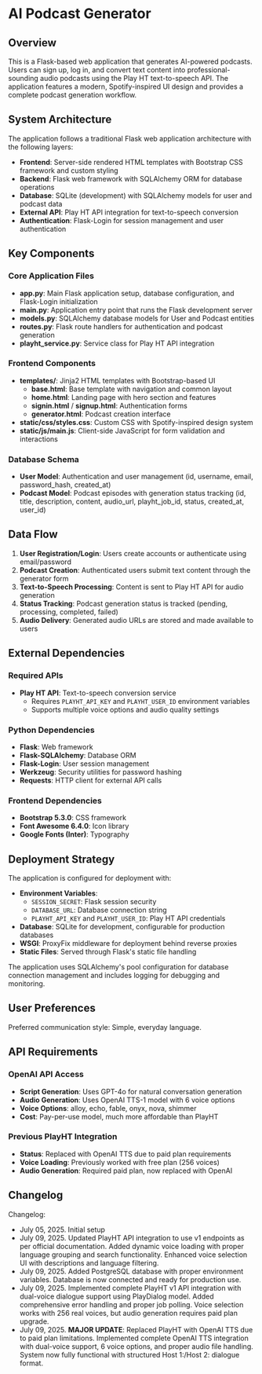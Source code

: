 # AI Podcast Generator

## Overview

This is a Flask-based web application that generates AI-powered podcasts. Users can sign up, log in, and convert text content into professional-sounding audio podcasts using the Play HT text-to-speech API. The application features a modern, Spotify-inspired UI design and provides a complete podcast generation workflow.

## System Architecture

The application follows a traditional Flask web application architecture with the following layers:

- **Frontend**: Server-side rendered HTML templates with Bootstrap CSS framework and custom styling
- **Backend**: Flask web framework with SQLAlchemy ORM for database operations
- **Database**: SQLite (development) with SQLAlchemy models for user and podcast data
- **External API**: Play HT API integration for text-to-speech conversion
- **Authentication**: Flask-Login for session management and user authentication

## Key Components

### Core Application Files
- **app.py**: Main Flask application setup, database configuration, and Flask-Login initialization
- **main.py**: Application entry point that runs the Flask development server
- **models.py**: SQLAlchemy database models for User and Podcast entities
- **routes.py**: Flask route handlers for authentication and podcast generation
- **playht_service.py**: Service class for Play HT API integration

### Frontend Components
- **templates/**: Jinja2 HTML templates with Bootstrap-based UI
  - **base.html**: Base template with navigation and common layout
  - **home.html**: Landing page with hero section and features
  - **signin.html** / **signup.html**: Authentication forms
  - **generator.html**: Podcast creation interface
- **static/css/styles.css**: Custom CSS with Spotify-inspired design system
- **static/js/main.js**: Client-side JavaScript for form validation and interactions

### Database Schema
- **User Model**: Authentication and user management (id, username, email, password_hash, created_at)
- **Podcast Model**: Podcast episodes with generation status tracking (id, title, description, content, audio_url, playht_job_id, status, created_at, user_id)

## Data Flow

1. **User Registration/Login**: Users create accounts or authenticate using email/password
2. **Podcast Creation**: Authenticated users submit text content through the generator form
3. **Text-to-Speech Processing**: Content is sent to Play HT API for audio generation
4. **Status Tracking**: Podcast generation status is tracked (pending, processing, completed, failed)
5. **Audio Delivery**: Generated audio URLs are stored and made available to users

## External Dependencies

### Required APIs
- **Play HT API**: Text-to-speech conversion service
  - Requires `PLAYHT_API_KEY` and `PLAYHT_USER_ID` environment variables
  - Supports multiple voice options and audio quality settings

### Python Dependencies
- **Flask**: Web framework
- **Flask-SQLAlchemy**: Database ORM
- **Flask-Login**: User session management
- **Werkzeug**: Security utilities for password hashing
- **Requests**: HTTP client for external API calls

### Frontend Dependencies
- **Bootstrap 5.3.0**: CSS framework
- **Font Awesome 6.4.0**: Icon library
- **Google Fonts (Inter)**: Typography

## Deployment Strategy

The application is configured for deployment with:

- **Environment Variables**: 
  - `SESSION_SECRET`: Flask session security
  - `DATABASE_URL`: Database connection string
  - `PLAYHT_API_KEY` and `PLAYHT_USER_ID`: Play HT API credentials
- **Database**: SQLite for development, configurable for production databases
- **WSGI**: ProxyFix middleware for deployment behind reverse proxies
- **Static Files**: Served through Flask's static file handling

The application uses SQLAlchemy's pool configuration for database connection management and includes logging for debugging and monitoring.

## User Preferences

Preferred communication style: Simple, everyday language.

## API Requirements

### OpenAI API Access
- **Script Generation**: Uses GPT-4o for natural conversation generation
- **Audio Generation**: Uses OpenAI TTS-1 model with 6 voice options
- **Voice Options**: alloy, echo, fable, onyx, nova, shimmer
- **Cost**: Pay-per-use model, much more affordable than PlayHT

### Previous PlayHT Integration
- **Status**: Replaced with OpenAI TTS due to paid plan requirements
- **Voice Loading**: Previously worked with free plan (256 voices)
- **Audio Generation**: Required paid plan, now replaced with OpenAI

## Changelog

Changelog:
- July 05, 2025. Initial setup
- July 09, 2025. Updated PlayHT API integration to use v1 endpoints as per official documentation. Added dynamic voice loading with proper language grouping and search functionality. Enhanced voice selection UI with descriptions and language filtering.
- July 09, 2025. Added PostgreSQL database with proper environment variables. Database is now connected and ready for production use.
- July 09, 2025. Implemented complete PlayHT v1 API integration with dual-voice dialogue support using PlayDialog model. Added comprehensive error handling and proper job polling. Voice selection works with 256 real voices, but audio generation requires paid plan upgrade.
- July 09, 2025. **MAJOR UPDATE**: Replaced PlayHT with OpenAI TTS due to paid plan limitations. Implemented complete OpenAI TTS integration with dual-voice support, 6 voice options, and proper audio file handling. System now fully functional with structured Host 1:/Host 2: dialogue format.